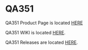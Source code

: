 # QA351 

QA351 Product Page is located [HERE](https://quantasylum.com/collections/frontpage/products/qa351-uv-dc-voltmeter)
   
QA351 WIKI is located [HERE](https://github.com/QuantAsylum/QA351/wiki/QA351).

QA351 Releases are located [HERE](https://github.com/QuantAsylum/QA351/releases).   
